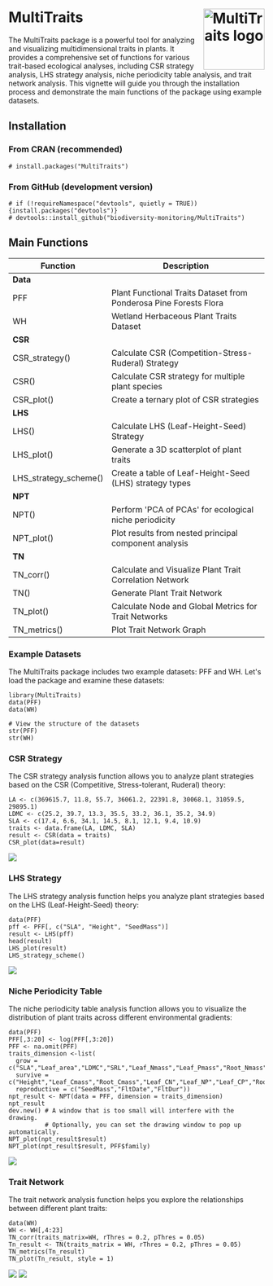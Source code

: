 # MultiTraits<img src="man/figures/LOGO.jpg" align="right" alt="MultiTraits logo" width="120" />

The MultiTraits package is a powerful tool for analyzing and visualizing multidimensional traits in plants. It provides a comprehensive set of functions for various trait-based ecological analyses, including CSR strategy analysis, LHS strategy analysis, niche periodicity table analysis, and trait network analysis. This vignette will guide you through the installation process and demonstrate the main functions of the package using example datasets.

## Installation

### From CRAN (recommended)

```{r,class.source = 'fold-show'}
# install.packages("MultiTraits")
```

### From GitHub (development version)

```{r,class.source = 'fold-show'}
# if (!requireNamespace("devtools", quietly = TRUE)) {install.packages("devtools")}
# devtools::install_github("biodiversity-monitoring/MultiTraits")
```

## Main Functions

| Function              | Description                                                                  |
|-------------------------------|----------------------------------------|
| **Data**              |                                                                              |
| PFF                   | Plant Functional Traits Dataset from Ponderosa Pine Forests Flora            |
| WH                    | Wetland Herbaceous Plant Traits Dataset                                      |
| **CSR**               |                                                                              |
| CSR_strategy()        | Calculate CSR (Competition-Stress-Ruderal) Strategy                          |
| CSR()                 | Calculate CSR strategy for multiple plant species                            |
| CSR_plot()            | Create a ternary plot of CSR strategies                                      |
| **LHS**               |                                                                              |
| LHS()                 | Calculate LHS (Leaf-Height-Seed) Strategy                                    |
| LHS_plot()            | Generate a 3D scatterplot of plant traits                                    |
| LHS_strategy_scheme() | Create a table of Leaf-Height-Seed (LHS) strategy types                      |
| **NPT**               |                                                                              |
| NPT()                 | Perform 'PCA of PCAs' for ecological niche periodicity |
| NPT_plot()            | Plot results from nested principal component analysis                        |
| **TN**                |                                                                              |
| TN_corr()             | Calculate and Visualize Plant Trait Correlation Network                      |
| TN()                  | Generate Plant Trait Network                                                 |
| TN_plot()             | Calculate Node and Global Metrics for Trait Networks                         |
| TN_metrics()          | Plot Trait Network Graph                                                     |

### Example Datasets

The MultiTraits package includes two example datasets: PFF and WH. Let's load the package and examine these datasets:

```{r,class.source = 'fold-show'}
library(MultiTraits)
data(PFF)
data(WH)

# View the structure of the datasets
str(PFF)
str(WH)
```

### CSR Strategy

The CSR strategy analysis function allows you to analyze plant strategies based on the CSR (Competitive, Stress-tolerant, Ruderal) theory:

```{r,class.source = 'fold-show'}
LA <- c(369615.7, 11.8, 55.7, 36061.2, 22391.8, 30068.1, 31059.5, 29895.1)
LDMC <- c(25.2, 39.7, 13.3, 35.5, 33.2, 36.1, 35.2, 34.9)
SLA <- c(17.4, 6.6, 34.1, 14.5, 8.1, 12.1, 9.4, 10.9)
traits <- data.frame(LA, LDMC, SLA)
result <- CSR(data = traits)
CSR_plot(data=result)
```

![](man/figures/1.png)

### LHS Strategy

The LHS strategy analysis function helps you analyze plant strategies based on the LHS (Leaf-Height-Seed) theory:

```{r,class.source = 'fold-show'}
data(PFF)
pff <- PFF[, c("SLA", "Height", "SeedMass")]
result <- LHS(pff)
head(result)
LHS_plot(result)
LHS_strategy_scheme()
```

![](man/figures/2.png)

### Niche Periodicity Table

The niche periodicity table analysis function allows you to visualize the distribution of plant traits across different environmental gradients:

```{r,class.source = 'fold-show'}
data(PFF)
PFF[,3:20] <- log(PFF[,3:20])
PFF <- na.omit(PFF)
traits_dimension <-list(
  grow = c("SLA","Leaf_area","LDMC","SRL","Leaf_Nmass","Leaf_Pmass","Root_Nmass"),
  survive = c("Height","Leaf_Cmass","Root_Cmass","Leaf_CN","Leaf_NP","Leaf_CP","Root_CN"),
  reproductive = c("SeedMass","FltDate","FltDur"))
npt_result <- NPT(data = PFF, dimension = traits_dimension)
npt_result
dev.new() # A window that is too small will interfere with the drawing. 
          # Optionally, you can set the drawing window to pop up automatically.
NPT_plot(npt_result$result)
NPT_plot(npt_result$result, PFF$family)
```

![](man/figures/3.png)

### Trait Network

The trait network analysis function helps you explore the relationships between different plant traits:

```{r,class.source = 'fold-show'}
data(WH)
WH <- WH[,4:23]
TN_corr(traits_matrix=WH, rThres = 0.2, pThres = 0.05)
Tn_result <- TN(traits_matrix = WH, rThres = 0.2, pThres = 0.05)
TN_metrics(Tn_result)
TN_plot(Tn_result, style = 1)
```
![](man/figures/4.png)
![](man/figures/5.png)
